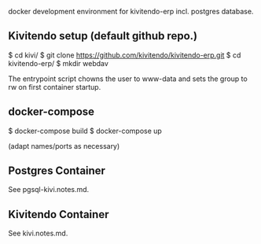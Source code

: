 docker development environment for kivitendo-erp incl. postgres database.

## Kivitendo setup (default github repo.)

  $ cd kivi/
  $ git clone https://github.com/kivitendo/kivitendo-erp.git
  $ cd kivitendo-erp/
  $ mkdir webdav

The entrypoint script chowns the user to www-data and sets the group to rw
on first container startup.

## docker-compose

  $ docker-compose build
  $ docker-compose up

(adapt names/ports as necessary)

## Postgres Container

See pgsql-kivi.notes.md.

## Kivitendo Container

See kivi.notes.md.
